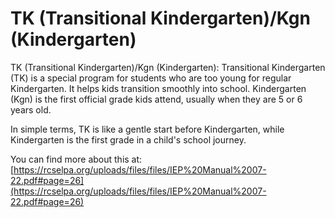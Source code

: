 # TK (Transitional Kindergarten)/Kgn (Kindergarten)
TK (Transitional Kindergarten)/Kgn (Kindergarten): Transitional Kindergarten (TK) is a special program for students who are too young for regular Kindergarten. It helps kids transition smoothly into school. Kindergarten (Kgn) is the first official grade kids attend, usually when they are 5 or 6 years old.

In simple terms, TK is like a gentle start before Kindergarten, while Kindergarten is the first grade in a child's school journey.

You can find more about this at: [https://rcselpa.org/uploads/files/files/IEP%20Manual%2007-22.pdf#page=26](https://rcselpa.org/uploads/files/files/IEP%20Manual%2007-22.pdf#page=26)
